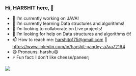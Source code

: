 ### Hi, HARSHIT here, 👋

- 🔭 I’m currently working on JAVA!
- 🌱 I’m currently learning Data structures and algorithms!
- 👯 I’m looking to collaborate on Live projects!
- 🤔 I’m looking for help on Data structures and algorithms 🤓!
- 📫 How to reach me: harshitp175@gmail.com  ||  https://www.linkedin.com/in/harshit-pandey-a7aa72194
- 😄 Pronouns: harshu😋
- ⚡ Fun fact: I don't like cheese/paneer;
  

<img src = "https://github-readme-stats.vercel.app/api?username=harshu175&&show_icons=true&title_color=ffffff&icon_color=bb2acf&text_color=daf7dc&bg_color=151515">
